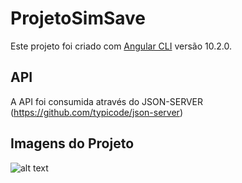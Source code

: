 # ProjetoSimSave

Este projeto foi criado com [Angular CLI](https://github.com/angular/angular-cli) versão 10.2.0.

## API

A API foi consumida através do JSON-SERVER (https://github.com/typicode/json-server)

## Imagens do Projeto

![alt text](https://imgur.com/a/onFy9f6)
